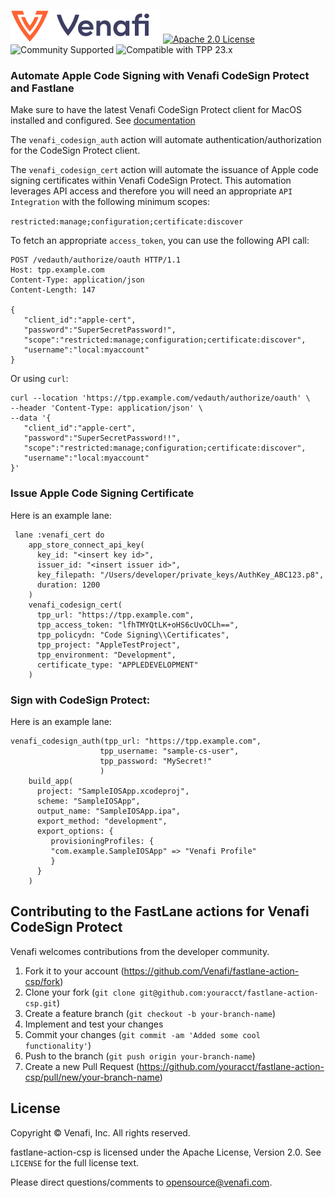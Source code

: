 [![Venafi](https://raw.githubusercontent.com/Venafi/.github/master/images/Venafi_logo.png)](https://www.venafi.com/)
[![Apache 2.0 License](https://img.shields.io/badge/License-Apache%202.0-blue.svg)](https://opensource.org/licenses/Apache-2.0)
![Community Supported](https://img.shields.io/badge/Support%20Level-Community-brightgreen)
![Compatible with TPP 23.x](https://img.shields.io/badge/Compatibility-TPP%2023.x-f9a90c)

### Automate Apple Code Signing with Venafi CodeSign Protect and Fastlane

Make sure to have the latest Venafi CodeSign Protect client for MacOS installed and configured. See [documentation](https://docs.venafi.com/Docs/current/TopNav/Content/CodeSigning/t-codesigning-setting-up-keychain.php?tocpath=CodeSign%20Protect%7CSetting%20up%20the%20CodeSign%20Protect%20clients%7CSetting%20up%20macOS%20Keychain%20clients%7C_____0)

The `venafi_codesign_auth` action will automate authentication/authorization for the CodeSign Protect client.

The `venafi_codesign_cert` action will automate the issuance of Apple code signing certificates within Venafi CodeSign Protect.  This automation leverages API access and therefore you will need an appropriate `API Integration` with the following minimum scopes:

`restricted:manage;configuration;certificate:discover`

To fetch an appropriate `access_token`, you can use the following API call:

```
POST /vedauth/authorize/oauth HTTP/1.1
Host: tpp.example.com
Content-Type: application/json
Content-Length: 147

{
   "client_id":"apple-cert",
   "password":"SuperSecretPassword!",
   "scope":"restricted:manage;configuration;certificate:discover",
   "username":"local:myaccount"
}
```

Or using `curl`:

```
curl --location 'https://tpp.example.com/vedauth/authorize/oauth' \
--header 'Content-Type: application/json' \
--data '{
   "client_id":"apple-cert",
   "password":"SuperSecretPassword!!",
   "scope":"restricted:manage;configuration;certificate:discover",
   "username":"local:myaccount"
}'
```

### Issue Apple Code Signing Certificate

Here is an example lane:

```
 lane :venafi_cert do
    app_store_connect_api_key(
      key_id: "<insert key id>",
      issuer_id: "<insert issuer id>",
      key_filepath: "/Users/developer/private_keys/AuthKey_ABC123.p8",
      duration: 1200
    )
    venafi_codesign_cert(
      tpp_url: "https://tpp.example.com",
      tpp_access_token: "lfhTMYQtLK+oHS6cUvOCLh==",
      tpp_policydn: "Code Signing\\Certificates",
      tpp_project: "AppleTestProject",
      tpp_environment: "Development",
      certificate_type: "APPLEDEVELOPMENT"
    )
```

### Sign with CodeSign Protect:

Here is an example lane:

```
venafi_codesign_auth(tpp_url: "https://tpp.example.com",
                    tpp_username: "sample-cs-user",
                    tpp_password: "MySecret!"
                    )
    build_app(
      project: "SampleIOSApp.xcodeproj",
      scheme: "SampleIOSApp",
      output_name: "SampleIOSApp.ipa",
      export_method: "development",
      export_options: {
         provisioningProfiles: {
         "com.example.SampleIOSApp" => "Venafi Profile"
         }
      }
    )
```

## Contributing to the FastLane actions for Venafi CodeSign Protect

Venafi welcomes contributions from the developer community.

1. Fork it to your account (https://github.com/Venafi/fastlane-action-csp/fork)
2. Clone your fork (`git clone git@github.com:youracct/fastlane-action-csp.git`)
3. Create a feature branch (`git checkout -b your-branch-name`)
4. Implement and test your changes
5. Commit your changes (`git commit -am 'Added some cool functionality'`)
6. Push to the branch (`git push origin your-branch-name`)
7. Create a new Pull Request (https://github.com/youracct/fastlane-action-csp/pull/new/your-branch-name)

## License

Copyright &copy; Venafi, Inc. All rights reserved.

fastlane-action-csp is licensed under the Apache License, Version 2.0. See `LICENSE` for the full license text.

Please direct questions/comments to opensource@venafi.com.
